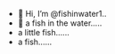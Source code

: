 - 👋 Hi, I’m @fishinwater1..
- 👋 a fish in the water.....
- a little fish......
- a fish......
<!---
fishinwater1/fishinwater1 is a ✨ special ✨ repository because its `README.md` (this file) appears on your GitHub profile.
You can click the Preview link to take a look at your changes.
--->
